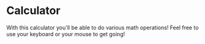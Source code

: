 # Calculator
With this calculator you'll be able to do various math operations! Feel free to use your keyboard or your mouse to get going!
